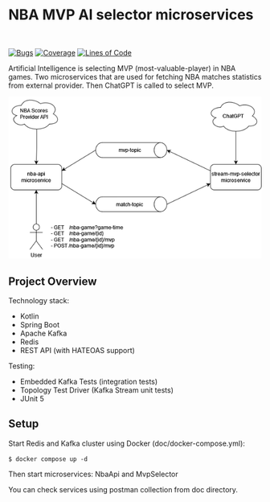 # NBA MVP AI selector microservices
[![<PiotrMichalowski96>](https://circleci.com/gh/PiotrMichalowski96/nba-mvp-ai-selector.svg?style=svg)](https://circleci.com/gh/PiotrMichalowski96/nba-mvp-ai-selector)

[![Bugs](https://sonarcloud.io/api/project_badges/measure?project=PiotrMichalowski96_nba-mvp-ai-selector&metric=bugs)](https://sonarcloud.io/dashboard?id=PiotrMichalowski96_nba-mvp-ai-selector)
[![Coverage](https://sonarcloud.io/api/project_badges/measure?project=PiotrMichalowski96_nba-mvp-ai-selector&metric=coverage)](https://sonarcloud.io/dashboard?id=PiotrMichalowski96_nba-mvp-ai-selector)
[![Lines of Code](https://sonarcloud.io/api/project_badges/measure?project=PiotrMichalowski96_nba-mvp-ai-selector&metric=ncloc)](https://sonarcloud.io/dashboard?id=PiotrMichalowski96_nba-mvp-ai-selector)


Artificial Intelligence is selecting MVP (most-valuable-player) in NBA games. Two microservices that are used for fetching NBA matches statistics from external provider. Then ChatGPT is called to select MVP.

![alt text](https://github.com/PiotrMichalowski96/nba-mvp-ai-selector/blob/main/doc/nba-mvp-ai-selector.png?raw=true)

## Project Overview
Technology stack:
- Kotlin
- Spring Boot
- Apache Kafka
- Redis
- REST API (with HATEOAS support)

Testing:
- Embedded Kafka Tests (integration tests)
- Topology Test Driver (Kafka Stream unit tests)
- JUnit 5

## Setup
Start Redis and Kafka cluster using Docker (doc/docker-compose.yml):
```
$ docker compose up -d
```
Then start microservices: NbaApi and MvpSelector

You can check services using postman collection from doc directory.
